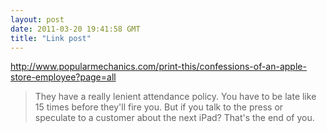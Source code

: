 ```yaml
---
layout: post
date: 2011-03-20 19:41:58 GMT
title: "Link post"
---
```

<http://www.popularmechanics.com/print-this/confessions-of-an-apple-store-employee?page=all>

> They have a really lenient attendance policy. You have to be late like 15 times before they'll fire you. But if you talk to the press or speculate to a customer about the next iPad? That's the end of you. 
